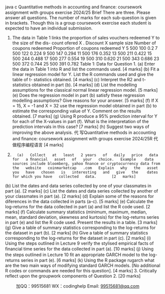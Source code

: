 java c
Quantitative   methods   in   accounting   and   ﬁnance:   coursework   assignment   with   groups   exercise 
2024/25 
Brief There   are   three.   Please   answer   all   questions.   The   number   of marks   for   each   sub-question   is   given   in   brackets.   Though   this   is   a   group   coursework   exercise   each   student   is   expected   to   have   an   individual   submission.
1.    The   data   in   Table   1   links   the   proportion   of sales   vouchers   redeemed   Y   to   the   size   of the   dis-   count   ofered   X   .
Discount X 
sample size 
Number of coupons redeemed 
Proportion of coupons redeemed Y 
5 
500 
100 
0.2 
7 
500 
122 
0.224 
9 
500 
147 
0.294 
11 
500 
176 
0.352 
13 
500 
211 
0.422 
15 
500 
244 
0.488 
17 
500 
277 
0.554 
19 
500 
310 
0.620 
21 
500 
343 
0.686 
23 
500 
372 
0.744 
25 
500 
391 
0.782 
Table   1:   Data   for   Question   1.
(a)      Enter   the   data   in   Table   1   into   R   and   list   the   commands   used.       [4   marks]
(b)      Fit   a   linear   regression   model   for   Y.   List   the   R   commands   used   and   give   the   table   of   t-   statistics   obtained.       [4   marks]
(c)   Interpret   the   R2    and   t-statistics   obtained   in   part   (b).       [4   marks]
(d)      List   the   modelling   assumptions   for   the   classical   normal   linear   regression   model.    [5   marks]
(e)    Does   the   regression   model   in   part   (b)   satisfy   these   regression   modelling   assumptions?   Give   reasons   for   your   answer.       [5   marks]
(f)   If   X   = 15, X   = -1 and   X   = 32 use   the   regression   model   obtained   in   part   (b)   to   estimate the corresponding value of Y.   Comment on the results obtained.       [7   marks]
(g)   Using   R   produce   a   95% prediction   interval   for   Y   for   each   of   the   X-values   in   part   (f).   What   is   the   interpretation   of   the   prediction   intervals   in   this   case?       [7   marks]
(h)   Suggest two ways of   improving the above analysis.    代 写Quantitative methods in accounting and finance: coursework assignment with groups exercise 2024/25R
代做程序编程语言   [4   marks]
2.       (a)   Collect   at   least   2 years   of   daily   price   data   for   a ﬁnancial   asset   of   your   choice.   Example    data sources include bloomberg, yahoo ﬁnance or cryptocurrency data from the   website   coinmarketcap   .com   Explain   why   the   asset   you   have   chosen   is   interesting   and   give   the    dates for which you have   collected   data.       [2   marks]
(b)   List   the   dates   and   data   series   collected   by   one   of   your   classmates   in   part   (a).    [2   marks]
(c)   List   the   dates   and   data   series   collected   by   another   of   your   classmates   in   part   (a).       [2   marks]
(d)   Explain   some   of   the   reasons   for   diferences   in   the   data   collected   in   parts   (a-c). [5   marks] 
(e)   Calculate   the   log-returns   for   the   data   collected   in   part   (a) and   list   the   R   code   used. [2   marks]
(f)   Calculate   summary   statistics   (minimum, maximum, median, mean, standard   deviation,
skewness and kurtosis) for the log-returns series in part   (e) and   list the   R   code   used.   Present   the   results   in   a   table.    [3   marks]
(g)   Give   a   table   of   summary   statistics   corresponding   to   the   log-returns   for   the   dataset   in   part (b).       [2   marks]
(h)   Give   a   table   of   summary   statistics   corresponding   to   the   log-returns   for   the   dataset   in   part (c).       [2   marks]
(i)   Using   the   steps   outlined   in   Lecture   9 verify   the   stylised   empirical   facts   of ﬁnancial   time series   for   the   data   collected   in   part   (a).        [10   marks]
(j)   Using   the   steps   outlined   in   Lecture   10 ﬁt   an   appropriate   GARCH   model   to   the   log-returns series   in   part   (e).       [6   marks]
(k)   Using   the   R   package   rugarch   what   are   the   two   main   ways   of   modifying   standard   GARCH models.   [No additional R codes or commands are   needed   for   this   question].       [4   marks]
3.   Critically reflect upon the groupwork components of Question   2.        [20   marks]







         
加QQ：99515681  WX：codinghelp  Email: 99515681@qq.com
